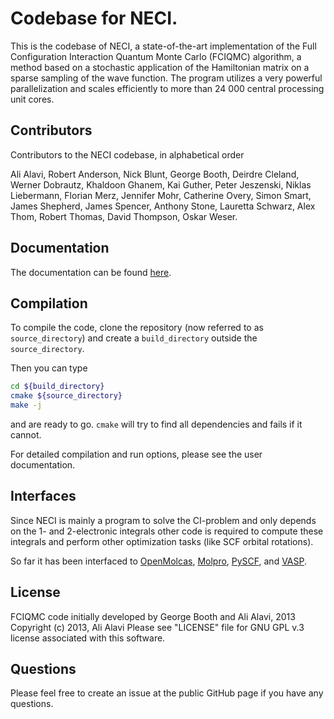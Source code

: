 # Codebase for NECI.

This is the codebase of NECI,
a state-of-the-art implementation of the Full Configuration Interaction Quantum Monte Carlo (FCIQMC) algorithm,
a method based on a stochastic application of the Hamiltonian matrix on a sparse sampling of the wave function.
The program utilizes a
very powerful parallelization and scales efficiently to more than 24 000 central processing unit cores.

## Contributors
Contributors to the NECI codebase, in alphabetical order

Ali Alavi, Robert Anderson, Nick Blunt, George Booth, Deirdre Cleland, Werner Dobrautz,
Khaldoon Ghanem, Kai Guther, Peter Jeszenski, Niklas Liebermann, Florian Merz,
Jennifer Mohr, Catherine Overy, Simon Smart, James Shepherd, James Spencer, Anthony Stone,
Lauretta Schwarz, Alex Thom, Robert Thomas, David Thompson, Oskar Weser.

## Documentation

The documentation can be found [here](https://www2.fkf.mpg.de/alavi/neci/stable/index.html).

## Compilation

To compile the code, clone the repository (now referred to as `source_directory`)
and create a `build_directory` outside the `source_directory`.

Then you can type
```bash
cd ${build_directory}
cmake ${source_directory}
make -j
```
and are ready to go.
`cmake` will try to find all dependencies and fails if it cannot.

For detailed compilation and run options, please see the user documentation.


## Interfaces

Since NECI is mainly a program to solve the CI-problem
and only depends on the 1- and 2-electronic integrals
other code is required to compute these integrals and perform
other optimization tasks (like SCF orbital rotations).

So far it has been interfaced to
[OpenMolcas](https://molcas.gitlab.io/OpenMolcas/sphinx/users.guide/programs/rasscf.html#stochastic-casscf-method),
[Molpro](https://www.molpro.net/),
[PySCF](https://pyscf.org/), and [VASP](https://www.vasp.at/).


## License

FCIQMC code initially developed by George Booth and Ali Alavi, 2013
Copyright (c) 2013, Ali Alavi
Please see "LICENSE" file for GNU GPL v.3 license associated with this software.

## Questions

Please feel free to create an issue at the public GitHub page
if you have any questions.
